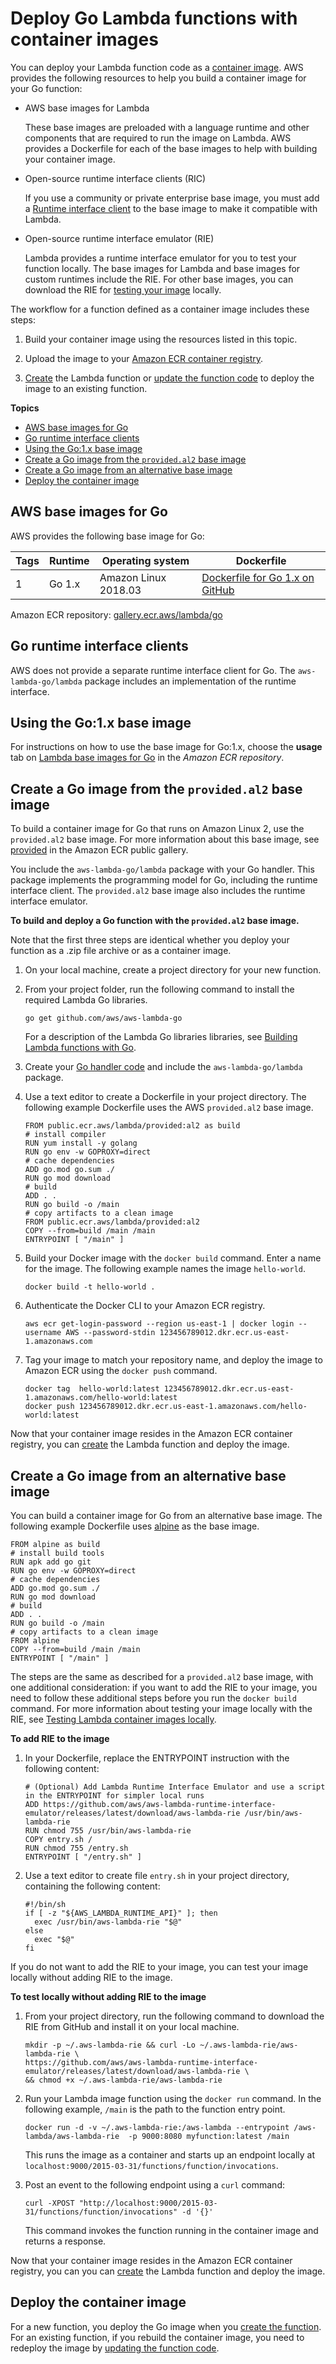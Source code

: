 # Deploy Go Lambda functions with container images<a name="go-image"></a>

You can deploy your Lambda function code as a [container image](images-create.md)\. AWS provides the following resources to help you build a container image for your Go function:
+ AWS base images for Lambda

  These base images are preloaded with a language runtime and other components that are required to run the image on Lambda\. AWS provides a Dockerfile for each of the base images to help with building your container image\.
+ Open\-source runtime interface clients \(RIC\)

  If you use a community or private enterprise base image, you must add a [Runtime interface client](runtimes-images.md#runtimes-api-client) to the base image to make it compatible with Lambda\.
+ Open\-source runtime interface emulator \(RIE\)

   Lambda provides a runtime interface emulator for you to test your function locally\. The base images for Lambda and base images for custom runtimes include the RIE\. For other base images, you can download the RIE for [testing your image](images-test.md) locally\.

The workflow for a function defined as a container image includes these steps:

1. Build your container image using the resources listed in this topic\.

1. Upload the image to your [Amazon ECR container registry](images-create.md#images-upload)\.

1. [Create](gettingstarted-images.md#configuration-images-create) the Lambda function or [update the function code](gettingstarted-images.md#configuration-images-update) to deploy the image to an existing function\.

**Topics**
+ [AWS base images for Go](#go-image-base)
+ [Go runtime interface clients](#go-image-clients)
+ [Using the Go:1\.x base image](#go-image-v1)
+ [Create a Go image from the `provided.al2` base image](#go-image-al2)
+ [Create a Go image from an alternative base image](#go-image-other)
+ [Deploy the container image](#go-image-deploy)

## AWS base images for Go<a name="go-image-base"></a>

AWS provides the following base image for Go:


| Tags | Runtime | Operating system | Dockerfile | 
| --- | --- | --- | --- | 
|  1  | Go 1\.x | Amazon Linux 2018\.03 | [Dockerfile for Go 1\.x on GitHub](https://github.com/aws/aws-lambda-base-images/blob/go1.x/Dockerfile.go1.x) | 

Amazon ECR repository: [gallery\.ecr\.aws/lambda/go](https://gallery.ecr.aws/lambda/go)

## Go runtime interface clients<a name="go-image-clients"></a>

AWS does not provide a separate runtime interface client for Go\. The `aws-lambda-go/lambda` package includes an implementation of the runtime interface\. 

## Using the Go:1\.x base image<a name="go-image-v1"></a>

For instructions on how to use the base image for Go:1\.x, choose the **usage** tab on [Lambda base images for Go](https://gallery.ecr.aws/lambda/go) in the *Amazon ECR repository*\.

## Create a Go image from the `provided.al2` base image<a name="go-image-al2"></a>

To build a container image for Go that runs on Amazon Linux 2, use the `provided.al2` base image\. For more information about this base image, see [provided](https://gallery.ecr.aws/lambda/provided) in the Amazon ECR public gallery\. 

You include the `aws-lambda-go/lambda` package with your Go handler\. This package implements the programming model for Go, including the runtime interface client\. The `provided.al2` base image also includes the runtime interface emulator\. 

**To build and deploy a Go function with the `provided.al2` base image\.**

Note that the first three steps are identical whether you deploy your function as a \.zip file archive or as a container image\.

1. On your local machine, create a project directory for your new function\.

1. From your project folder, run the following command to install the required Lambda Go libraries\. 

   ```
   go get github.com/aws/aws-lambda-go
   ```

   For a description of the Lambda Go libraries libraries, see [Building Lambda functions with Go](lambda-golang.md)\.

1. Create your [Go handler code](golang-handler.md) and include the `aws-lambda-go/lambda` package\.

1. Use a text editor to create a Dockerfile in your project directory\. The following example Dockerfile uses the AWS `provided.al2` base image\.

   ```
   FROM public.ecr.aws/lambda/provided:al2 as build
   # install compiler
   RUN yum install -y golang
   RUN go env -w GOPROXY=direct
   # cache dependencies
   ADD go.mod go.sum ./
   RUN go mod download
   # build
   ADD . .
   RUN go build -o /main
   # copy artifacts to a clean image
   FROM public.ecr.aws/lambda/provided:al2
   COPY --from=build /main /main
   ENTRYPOINT [ "/main" ]
   ```

1. Build your Docker image with the `docker build` command\. Enter a name for the image\. The following example names the image `hello-world`\.

   ```
   docker build -t hello-world . 
   ```

1. Authenticate the Docker CLI to your Amazon ECR registry\.

   ```
   aws ecr get-login-password --region us-east-1 | docker login --username AWS --password-stdin 123456789012.dkr.ecr.us-east-1.amazonaws.com    
   ```

1. Tag your image to match your repository name, and deploy the image to Amazon ECR using the `docker push` command\. 

   ```
   docker tag  hello-world:latest 123456789012.dkr.ecr.us-east-1.amazonaws.com/hello-world:latest
   docker push 123456789012.dkr.ecr.us-east-1.amazonaws.com/hello-world:latest
   ```

Now that your container image resides in the Amazon ECR container registry, you can [create](gettingstarted-images.md) the Lambda function and deploy the image\.

## Create a Go image from an alternative base image<a name="go-image-other"></a>

You can build a container image for Go from an alternative base image\. The following example Dockerfile uses [alpine](https://gallery.ecr.aws/h1a5s9h8/alpine) as the base image\. 

```
FROM alpine as build
# install build tools
RUN apk add go git
RUN go env -w GOPROXY=direct
# cache dependencies
ADD go.mod go.sum ./
RUN go mod download 
# build
ADD . .
RUN go build -o /main
# copy artifacts to a clean image
FROM alpine
COPY --from=build /main /main
ENTRYPOINT [ "/main" ]
```

The steps are the same as described for a `provided.al2` base image, with one additional consideration: if you want to add the RIE to your image, you need to follow these additional steps before you run the `docker build` command\. For more information about testing your image locally with the RIE, see [Testing Lambda container images locally](images-test.md)\. 

**To add RIE to the image**

1. In your Dockerfile, replace the ENTRYPOINT instruction with the following content:

   ```
   # (Optional) Add Lambda Runtime Interface Emulator and use a script in the ENTRYPOINT for simpler local runs
   ADD https://github.com/aws/aws-lambda-runtime-interface-emulator/releases/latest/download/aws-lambda-rie /usr/bin/aws-lambda-rie
   RUN chmod 755 /usr/bin/aws-lambda-rie
   COPY entry.sh /
   RUN chmod 755 /entry.sh
   ENTRYPOINT [ "/entry.sh" ]
   ```

1. Use a text editor to create file `entry.sh` in your project directory, containing the following content:

   ```
   #!/bin/sh
   if [ -z "${AWS_LAMBDA_RUNTIME_API}" ]; then
     exec /usr/bin/aws-lambda-rie "$@"
   else
     exec "$@"
   fi
   ```

If you do not want to add the RIE to your image, you can test your image locally without adding RIE to the image\. 

**To test locally without adding RIE to the image**

1. From your project directory, run the following command to download the RIE from GitHub and install it on your local machine\.

   ```
   mkdir -p ~/.aws-lambda-rie && curl -Lo ~/.aws-lambda-rie/aws-lambda-rie \
   https://github.com/aws/aws-lambda-runtime-interface-emulator/releases/latest/download/aws-lambda-rie \
   && chmod +x ~/.aws-lambda-rie/aws-lambda-rie
   ```

1. Run your Lambda image function using the `docker run` command\. In the following example, `/main` is the path to the function entry point\.

   ```
   docker run -d -v ~/.aws-lambda-rie:/aws-lambda --entrypoint /aws-lambda/aws-lambda-rie  -p 9000:8080 myfunction:latest /main      
   ```

   This runs the image as a container and starts up an endpoint locally at `localhost:9000/2015-03-31/functions/function/invocations`\.

1. Post an event to the following endpoint using a `curl` command:

   ```
   curl -XPOST "http://localhost:9000/2015-03-31/functions/function/invocations" -d '{}'
   ```

   This command invokes the function running in the container image and returns a response\.

Now that your container image resides in the Amazon ECR container registry, you can you can [create](gettingstarted-images.md) the Lambda function and deploy the image\.

## Deploy the container image<a name="go-image-deploy"></a>

For a new function, you deploy the Go image when you [create the function](gettingstarted-images.md#configuration-images-create)\. For an existing function, if you rebuild the container image, you need to redeploy the image by [updating the function code](gettingstarted-images.md#configuration-images-update)\.
